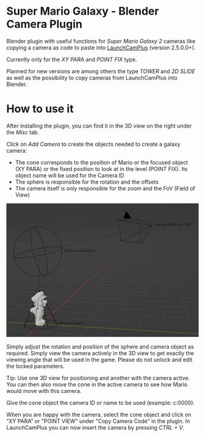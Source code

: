 # Super Mario Galaxy - Blender Camera Plugin
Blender plugin with useful functions for *Super Mario Galaxy 2* cameras like copying a camera as code to paste into [LaunchCamPlus](https://github.com/SuperHackio/LaunchCamPlus) (version 2.5.0.0+).

Currently only for the *XY PARA* and *POINT FIX* type.

Planned for new versions are among others the type *TOWER* and *2D SLIDE* as well as the possibility to copy cameras from LaunchCamPlus into Blender.




# How to use it

After installing the plugin, you can find it in the 3D view on the right under the *Misc* tab.

Click on *Add Camera* to create the objects needed to create a galaxy camera:

- The cone corresponds to the position of Mario or the focused object (XY PARA) or the fixed position to look at in the level (POINT FIX). Its object name will be used for the Camera ID
- The sphere is responsible for the rotation and the offsets
- The camera itself is only responsible for the zoom and the FoV (Field of View)

![screenshot](screenshot.png)

Simply adjust the rotation and position of the sphere and camera object as required. Simply view the camera actively in the 3D view to get exactly the viewing angle that will be used in the game.
Please do not unlock and edit the locked parameters.

Tip: Use one 3D view for positioning and another with the camera active. You can then also move the cone in the active camera to see how Mario would move with this camera.


Give the cone object the camera ID or name to be used (example: c:0000).



When you are happy with the camera, select the cone object and click on “XY PARA” or "POINT VIEW" under "Copy Camera Code" in the plugin. In LaunchCamPlus you can now insert the camera by pressing *CTRL + V*. 
